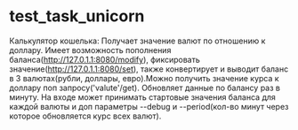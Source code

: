 # test_task_unicorn
Калькулятор кошелька:
Получает значение валют по отношению к доллару. Имеет возможность пополнения баланса(http://127.0.1.1:8080/modify), фиксировать значение(http://127.0.1.1:8080/set),
также конвертирует и выводит баланс в 3 валютах(рубли, доллары, евро).Можно получить значение курса к доллару поп запросу('valute'/get).
Обновляет данные по балансу раз в минуту. На входе может принимать стартовые значения баланса для каждой валюты и доп параметры --debug и --period(кол-во минут через которое обновляется курс всех валют).
